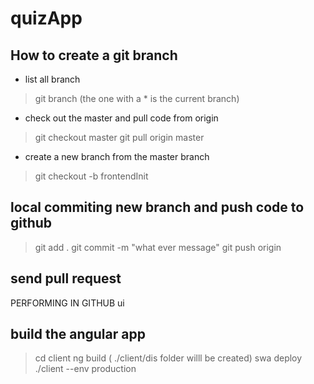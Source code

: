 # quizApp


## How to create a git branch ##

- list all branch
> git branch
(the one with a * is the current branch)

- check out the master and pull code from origin
> git checkout master
> git pull origin master

- create a new branch from the master branch 
> git checkout -b frontendInit

## local commiting new branch and push code to github 
> git add .
> git commit -m "what ever message"
> git push origin <new branch name>

## send pull request ## 
PERFORMING IN GITHUB ui

## build the angular app ##
> cd client
> ng build ( ./client/dis folder willl be created)
> swa deploy ./client --env production